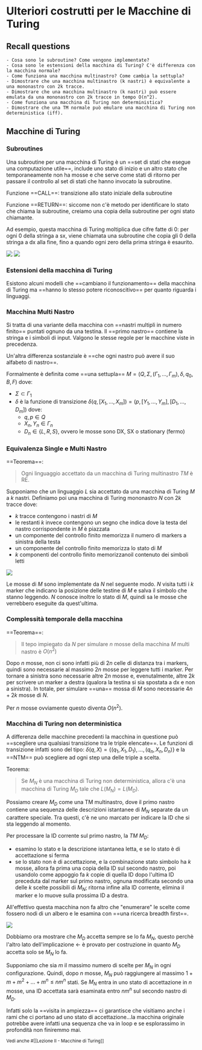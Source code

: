 # Ulteriori costrutti per le Macchine di Turing

## Recall questions 
    - Cosa sono le subroutine? Come vengono implementate?
    - Cosa sono le estensioni della macchina di Turing? C'è differenza con la macchina normale?
    - Come funziona una macchina multinastro? Come cambia la settupla?
    - Dimostrare che una macchina multinastro (k nastri) è equivalente a una mononastro con 2k tracce.
    - Dimostrare che una macchina multinastro (k nastri) può essere emulata da una mononastro con 2k tracce in tempo O(n^2).
    - Come funziona una macchina di Turing non deterministica? 
    - Dimostrare che una TM normale può emulare una macchina di Turing non deterministica (iff).

## Macchine di Turing

### Subroutines

Una subroutine per una macchina di Turing è un ==set di stati che esegue una computazione utile==, include uno stato di inizio e un altro stato che temporaneamente non ha mosse e che serve come stati di ritorno per passare il controllo al set di stati che hanno invocato la subroutine.

Funzione ==CALL==: transizione allo stato iniziale della subroutine

Funzione ==RETURN==: siccome non c'è metodo per identificare lo stato che chiama la subroutine, creiamo una copia della subroutine per ogni stato chiamante.

Ad esempio, questa macchina di Turing moltiplica due cifre fatte di 0: per ogni 0 della stringa a sx, viene chiamata una subroutine che copia gli 0 della stringa a dx alla fine, fino a quando ogni zero della prima stringa è esaurito.

![](../../../static/TCC/mult_tur.png)
![](../../../static/TCC/mult_tur2.png)

### Estensioni della macchina di Turing

Esistono alcuni modelli che ==cambiano il funzionamento== della macchina di Turing ma ==hanno lo stesso potere riconoscitivo== per quanto riguarda i linguaggi.

### Macchina Multi Nastro

Si tratta di una variante della macchina con ==nastri multipli in numero finito== puntati ognuno da una testina. Il ==primo nastro== contiene la stringa e i simboli di input. Valgono le stesse regole per le macchine viste in precedenza.

Un'altra differenza sostanziale è  ==che ogni nastro può avere il suo alfabeto di nastro==.

Formalmente è definita come ==una settupla== $M = (Q,\Sigma,(\Gamma_1, \ldots, \Gamma_m), \delta, q_0,B,F)$ dove:
- $\Sigma \subset \Gamma_1$ 
- $\delta$ è la funzione di transizione $\delta(q,[X_1, \ldots, X_m]) = (p,[Y_1, \ldots, Y_m],[D_1, \ldots, D_m])$ dove:
  - $q,p \in Q$
  - $X_n, Y_n \in \Gamma_n$
  - $D_n \in \{L,R,S\}$, ovvero le mosse sono DX, SX o stationary (fermo)

### Equivalenza Single e Multi Nastro

==Teorema==:
>Ogni linguaggio accettato da un macchina di Turing multinastro $TM$ è RE.

Supponiamo che un linguaggio $L$ sia accettato da una macchina di Turing $M$ a $k$ nastri. Definiamo poi una macchina di Turing mononastro $N$ con $2k$ tracce dove:
- $k$ tracce contengono i nastri di $M$
- le restanti $k$ invece contengono un segno che indica dove la testa del nastro corrispondente in $M$ è piazzata
- un componente del controllo finito memorizza il numero di markers a sinistra della testa 
- un componente del controllo finito memorizza lo stato di $M$
- $k$ componenti del controllo finito memorizzanoil contenuto dei simboli letti

![](../../../static/TCC/multitape_TM_eq.png)

Le mosse di $M$ sono implementate da $N$ nel seguente modo. $N$ visita tutti i $k$ marker che indicano la posizione delle testine di $M$ e salva il simbolo che stanno leggendo. $N$ conosce inoltre lo stato di $M$, quindi sa le mosse che verrebbero eseguite da quest'ultima.

### Complessità temporale della macchina

==Teorema==:
>Il tepo impiegato da $N$ per simulare $n$ mosse della macchina $M$ multi nastro è $O(n^2)$

Dopo $n$ mosse, non ci sono infatti più di $2n$ celle di distanza tra i markers, quindi sono necessarie al massimo $2n$ mosse per leggere tutti i marker.
Per tornare a sinistra sono necessarie altre $2n$ mosse e, evenutalmente, altre $2k$ per scrivere un marker a destra (qualora la testina si sia spostata a dx e non a sinistra).
In totale, per simulare ==una== mossa di $M$ sono necessarie $4n + 2k$ mosse di $N$.

Per $n$ mosse ovviamente questo diventa $O(n^2)$.

### Macchina di Turing non deterministica

A differenza delle macchine precedenti la macchina in questione può ==scegliere una qualsiasi transizione tra le triple elencate==. Le funzioni di transizione infatti sono del tipo: $\delta(q,X) = \{(q_1,X_1,D_1), \ldots, (q_n, X_n, D_n)\}$ e la ==NTM== può scegliere ad ogni step una delle triple a scelta.

Teorema:
>Se $M_N$ è una macchina di Turing non deterministica, allora c'è una macchina di Turing $M_D$ tale che $L(M_N) = L(M_D)$.

Possiamo creare $M_D$ come una TM multinastro, dove il primo nastro contiene una sequenza delle descrizioni istantanee di $M_N$ separate da un carattere speciale. Tra questi, c'è ne uno marcato per indicare la ID che si sta leggendo al momento.

Per processare la ID corrente sul primo nastro, la $TM$ $M_D$:
- esamino lo stato e la descrizione istantanea letta, e se lo stato è di accettazione si ferma
- se lo stato non è di accettazione, e la combinazione stato simbolo ha $k$ mosse, allora fa prima una copia della ID sul secondo nastro, poi usandolo come appoggio fa $k$ copie di quella ID dopo l'ultima ID preceduta dal marker sul primo nastro, ognuna modificata secondo una delle $k$ scelte possibili di $M_N$; ritorna infine alla ID corrente, elimina il marker e lo muove sulla prossima ID a destra. 

All'effettivo questa macchina non fa altro che "enumerare" le scelte come fossero nodi di un albero e le esamina con ==una ricerca breadth first==.

![](../../../static/TCC/ntm_emulated.png)

Dobbiamo ora mostrare che $M_D$ accetta sempre se lo fa $M_N$, questo perchè l'altro lato dell'implicazione $\leftarrow$ è provato per costruzione in quanto $M_D$ accetta solo se $M_N$ lo fa.

Supponiamo che sia $m$ il massimo numero di scelte per $M_N$ in ogni configurazione. Quindi, dopo $n$ mosse, $M_N$ può raggiungere al massimo $1 + m + m^2 + \ldots + m^n \leq nm^n$ stati. 
Se $M_N$ entra in uno stato di accettazione in $n$ mosse, una ID accettata sarà esaminata entro $nm^n$ sul secondo nastro di $M_D$.

Infatti solo la ==visita in ampiezza== ci garantisce che visitiamo anche i rami che ci portano ad uno stato di accettazione...la macchina originale potrebbe avere infatti una sequenza che va in loop e se esplorassimo in profondità non finiremmo mai.

<small> Vedi anche #[[Lezione II - Macchine di Turing]] </small>